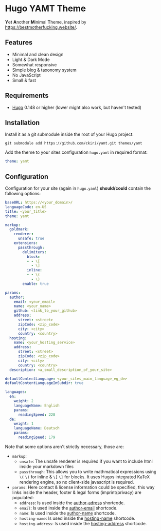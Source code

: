 # Hugo YAMT Theme
**Y**et **A**nother **M**inimal **T**heme, inspired by <https://bestmotherfucking.website/>.

## Features
* Minimal and clean design
* Light & Dark Mode
* Somewhat responsive
* Simple blog & taxonomy system
* No JavaScript
* Small & fast

## Requirements
* [Hugo](https://github.com/gohugoio/hugo) 0.148 or higher (lower might also work, but haven't tested)

## Installation
Install it as a git submodule inside the root of your Hugo project:
```
git submodule add https://github.com/ckiri/yamt.git themes/yamt
```

Add the theme to your sites configuration `hugo.yaml` in required format:
```yaml
theme: yamt
```

## Configuration

Configuration for your site (again in `hugo.yaml`) **should/could** contain the following options:
```yaml
baseURL: https://<your_domain>/
languageCode: en-US
title: <your_title>
theme: yamt

markup:
  goldmark:
    renderer:
      unsafe: true
    extensions:
      passthrough:
        delimiters:
          block:
          - - \[
            - \]
          inline:
          - - \(
            - \)
        enable: true

params:
  author:
    email: <your_email>
    name: <your_name>
    github: <link_to_your_github>
    address:
      street: <street>
      zipCode: <zip_code>
      city: <city>
      country: <country>
  hosting:
    name: <your_hosting_service>
    address:
      street: <street>
      zipCode: <zip_code>
      city: <city>
      country: <country>
  description: <a_small_description_of_your_site>

defaultContentLanguage: <your_sites_main_language_eg_de>
defaultContentLanguageInSubdir: true

languages:
  en:
    weight: 2
    languageName: English
    params:
      readingSpeed: 228
  de:
    weight: 1
    languageName: Deutsch
    params:
      readingSpeed: 179
```

Note that some options aren't strictly necessary, those are:
* `markup`:
  * `unsafe`: The unsafe renderer is required if you want to include html inside your markdown files
  * `passthrough`: This allows you to write mathmatical expressions using `\(` `\)` for inline
    & `\[` `\]` for blocks. It uses Hugos integrated KaTeX rendering engine, so no client-side javascript
    is required.
* `params`: Here contact & license information could be specified, this way links inside the header, footer
  & legal forms (imprint/privacy) are populated:
  * `address`: Is used inside the [author-adress](./layouts/_shortcodes/author-address.html) shortcode.
  * `email`: Is used inside the [author-email](./layouts/_shortcodes/author-email.html) shortcode.
  * `name`: Is used inside the [author-name](./layouts/_shortcodes/author-name.html) shortcode.
  * `hosting-name`: Is used inside the [hosting-name](./layouts/_shortcodes/hosting-name.html) shortcode.
  * `hosting-address`: Is used inside the [hosting-address](./layouts/_shortcodes/hosting-address.html) shortcode.
